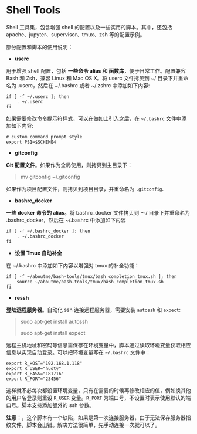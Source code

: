Shell Tools
==========

Shell 工具集，包含增强 shell 的配置以及一些实用的脚本。其中，还包括 apache、jupyter、supervisor、tmux、zsh 等的配置示例。

部分配置和脚本的使用说明：

- **userc**

用于增强 shell 配置，包括 **一些命令 alias 和 函数库**，便于日常工作。配置兼容 Bash 和 Zsh，兼容 Linux 和 Mac OS X。将 userc 文件拷贝到 ~/ 目录下并重命名为 .userc，然后在 ~/.bashrc 或者 ~/.zshrc 中添加如下内容:

```
if [ -f ~/.userc ]; then  
    . ~/.userc  
fi
```

如果需要修改命令提示符样式，可以在做如上引入之后，在 `~/.bashrc` 文件中添加如下内容:

```
# custom command prompt style
export PS1=$SCHEME4
```

- **gitconfig**

**Git 配置文件**。如果作为全局使用，则拷贝到主目录下：

> mv gitconfig ~/.gitconfig

如果作为项目配置文件，则拷贝到项目目录，并重命名为 `.gitconfig`.

- **bashrc_docker**

**一些 docker 命令的 alias**。将 bashrc_docker 文件拷贝到 ～/ 目录下并重命名为 .bashrc_docker，然后在 ~/.bashrc 中添加如下内容

```
if [ -f ~/.bashrc_docker ]; then  
    . ~/.bashrc_docker  
fi
```

- **设置 Tmux 自动补全**

在 ~/.bashrc 中添加如下内容以增强对 tmux 的补全功能：

```
if [ -f ~/aboutme/bash-tools/tmux/bash_completion_tmux.sh ]; then
    source ~/aboutme/bash-tools/tmux/bash_completion_tmux.sh
fi
```

- **ressh**

**登陆远程服务器**。自动化 ssh 连接远程服务器，需要安装 `autossh` 和 `expect`:

> sudo apt-get install autossh
>
> sudo apt-get install expect

远程主机地址和密码等信息需保存在环境变量中，脚本通过读取环境变量获取相应信息以实现自动登录。可以把环境变量写在 `~/.bashrc` 文件中：

```
export R_HOST="192.168.1.118"
export R_USER="huoty"
export R_PASS="181716"
export R_PORT="23456"
```

这样就不必每次都设置环境变量，只有在需要的时候再修改相应的值，例如换其他的用户名登录则重设 `R_USER` 变量。`R_PORT` 为端口号，不设置时表示使用默认的端口号。脚本支持添加额外的 ssh 参数。

**注意：**，这个脚本有一个缺陷，如果是第一次连接服务器，由于无法保存服务器指纹文件，脚本会出错。解决方法很简单，先手动连接一次就可以了。
